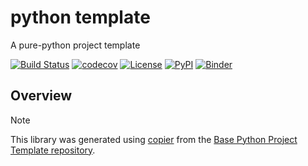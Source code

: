 # python template

A pure-python project template

[![Build Status](https://github.com/python-project-templates/python-template/actions/workflows/build.yml/badge.svg?branch=main&event=push)](https://github.com/python-project-templates/python-template/actions/workflows/build.yml)
[![codecov](https://codecov.io/gh/python-project-templates/python-template/branch/main/graph/badge.svg)](https://codecov.io/gh/python-project-templates/python-template)
[![License](https://img.shields.io/github/license/python-project-templates/python-template)](https://github.com/python-project-templates/python-template)
[![PyPI](https://img.shields.io/pypi/v/python-template.svg)](https://pypi.python.org/pypi/python-template)
[![Binder](https://mybinder.org/badge_logo.svg)](https://mybinder.org/v2/gh/python-project-templates/python-template/main?urlpath=lab)

## Overview


> [!NOTE]
> This library was generated using [copier](https://copier.readthedocs.io/en/stable/) from the [Base Python Project Template repository](https://github.com/python-project-templates/base).
